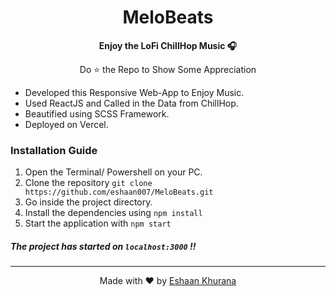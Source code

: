 <h1 align="center">MeloBeats</h1>
<p align="center"><b>Enjoy the LoFi ChillHop Music 🎧</b></p>
<p align="center"> Do ⭐ the Repo to Show Some Appreciation </a></p>


- Developed this Responsive Web-App to Enjoy Music. 
- Used ReactJS and Called in the Data from ChillHop. 
- Beautified using SCSS Framework.
- Deployed on Vercel.

### Installation Guide
1. Open the Terminal/ Powershell on your PC.
2. Clone the repository `git clone https://github.com/eshaan007/MeloBeats.git`
3. Go inside the project directory.
4. Install the dependencies using `npm install`
5. Start the application with `npm start`

##### The project has started on `localhost:3000` !!

---
<p align="center"> Made with ❤️ by <a href="https://eshaankhurana.com">Eshaan Khurana</a></p>
